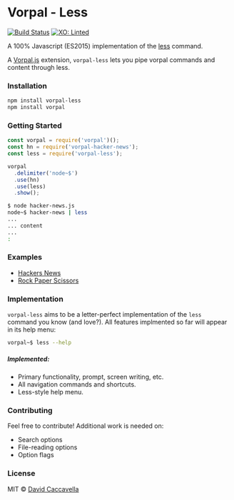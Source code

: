 # Vorpal - Less

[![Build Status](https://travis-ci.org/vorpaljs/vorpal-less.svg)](https://travis-ci.org/vorpaljs/vorpal-less)
[![XO: Linted](https://img.shields.io/badge/xo-linted-blue.svg)](https://github.com/sindresorhus/xo)

A 100% Javascript (ES2015) implementation of the [less](https://en.wikipedia.org/wiki/Less_%28Unix%29) command.

A [Vorpal.js](https://github.com/dthree/vorpal) extension, `vorpal-less` lets you pipe vorpal commands and content through less.

### Installation

```bash
npm install vorpal-less
npm install vorpal
```

### Getting Started

```js
const vorpal = require('vorpal')();
const hn = require('vorpal-hacker-news');
const less = require('vorpal-less');

vorpal
  .delimiter('node~$')
  .use(hn)
  .use(less)
  .show();
```

```bash
$ node hacker-news.js
node~$ hacker-news | less
...
... content
...
:
```

### Examples

- [Hackers News](https://github.com/vorpaljs/vorpal-less/blob/master/examples/hacker-news.js)
- [Rock Paper Scissors](https://github.com/vorpaljs/vorpal-less/blob/master/examples/rock-paper-scissors.js)

### Implementation

`vorpal-less` aims to be a letter-perfect implementation of the `less` command you know (and love?). All features implmented so far will appear in its help menu:

```bash
vorpal~$ less --help
```
##### Implemented:

- Primary functionality, prompt, screen writing, etc.
- All navigation commands and shortcuts.
- Less-style help menu.

### Contributing

Feel free to contribute! Additional work is needed on:

- Search options
- File-reading options
- Option flags

### License

MIT © [David Caccavella](https://githbu.com/dthree)

